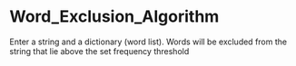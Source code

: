 # Word_Exclusion_Algorithm
Enter a string and a dictionary (word list). Words will be excluded from the string that lie above the set frequency threshold
